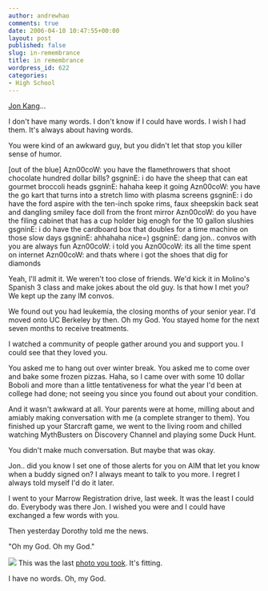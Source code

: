 ```yaml
---
author: andrewhao
comments: true
date: 2006-04-10 10:47:55+00:00
layout: post
published: false
slug: in-remembrance
title: in remembrance
wordpress_id: 622
categories:
- High School
---
```


[Jon Kang](http://www.xanga.com/fatcowlicker/)...

I don't have many words. I don't know if I could have words. I wish I had them. It's always about having words.

You were kind of an awkward guy, but you didn't let that stop you killer sense of humor.

[out of the blue]
Azn00coW: you have the flamethrowers that shoot chocolate hundred dollar bills?
gsgninE: i do have the sheep that can eat gourmet broccoli heads
gsgninE: hahaha keep it going
Azn00coW: you have the go kart that turns into a stretch limo with plasma screens
gsgninE: i do have the ford aspire with the ten-inch spoke rims, faux sheepskin back seat and dangling smiley face doll from the front mirror
Azn00coW: do you have the filing cabinet that has a cup holder big enogh for the 10 gallon slushies
gsgninE: i do have the cardboard box that doubles for a time machine on those slow days
gsgninE: ahhahaha nice=)
gsgninE: dang jon.. convos with you are always fun
Azn00coW: i told you
Azn00coW: its all the time spent on internet
Azn00coW: and thats where i got the shoes that dig for diamonds

Yeah, I'll admit it. We weren't too close of friends. We'd kick it in Molino's Spanish 3 class and make jokes about the old guy. Is that how I met you? We kept up the zany IM convos.

We found out you had leukemia, the closing months of your senior year. I'd moved onto UC Berkeley by then. Oh my God. You stayed home for the next seven months to receive treatments.

I watched a community of people gather around you and support you. I could see that they loved you.

You asked me to hang out over winter break. You asked me to come over and bake some frozen pizzas. Haha, so I came over with some 10 dollar Boboli and more than a little tentativeness for what the year I'd been at college had done; not seeing you since you found out about your condition.

And it wasn't awkward at all. Your parents were at home, milling about and amiably making conversation with me (a complete stranger to them). You finished up your Starcraft game, we went to the living room and chilled watching MythBusters on Discovery Channel and playing some Duck Hunt.

You didn't make much conversation. But maybe that was okay.

Jon.. did you know I set one of those alerts for you on AIM that let you know when a buddy signed on? I always meant to talk to you more. I regret I always told myself I'd do it later.

I went to your Marrow Registration drive, last week. It was the least I could do. Everybody was there Jon. I wished you were and I could have exchanged a few words with you.

Then yesterday Dorothy told me the news.

"Oh my God. Oh my God."

![](http://static.flickr.com/35/123477952_d5e96d1449.jpg)
This was the last [photo you took](http://www.flickr.com/photos/jonkang). It's fitting.

I have no words. Oh, my God.
